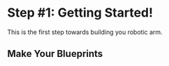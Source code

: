 # Step #1: Getting Started!
  This is the first step towards building you robotic arm.

## Make Your Blueprints
